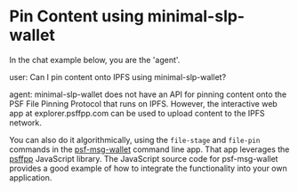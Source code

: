 # Pin Content using minimal-slp-wallet

In the chat example below, you are the 'agent'.

user:
Can I pin content onto IPFS using minimal-slp-wallet?

agent:
minimal-slp-wallet does not have an API for pinning content onto the PSF File Pinning Protocol that runs on IPFS. However, the interactive web app at explorer.psffpp.com can be used to upload content to the IPFS network.

You can also do it algorithmically, using the `file-stage` and `file-pin` commands in the [psf-msg-wallet](https://github.com/Permissionless-Software-Foundation/psf-msg-wallet) command line app. That app leverages the [psffpp](https://www.npmjs.com/package/psffpp) JavaScript library. The JavaScript source code for psf-msg-wallet provides a good example of how to integrate the functionality into your own application.